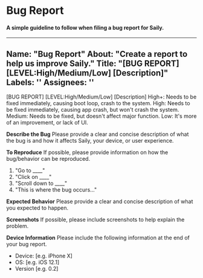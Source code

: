 # Bug Report
#### A simple guideline to follow when filing a bug report for Saily.

---
Name: "Bug Report"
About: "Create a report to help us improve Saily."
Title: "[BUG REPORT] [LEVEL:High/Medium/Low] [Description]"
Labels: ''
Assignees: ''
---

[BUG REPORT] [LEVEL:High/Medium/Low] [Description]
High+: Needs to be fixed immediately, causing boot loop, crash to the system.
High: Needs to be fixed immediately, causing app crash, but won't crash the system.
Medium: Needs to be fixed, but doesn't affect major function.
Low: It's more of an improvement, or lack of UI.

**Describe the Bug**
Please provide a clear and concise description of what the bug is and how it affects Saily, your device, or user experience.

**To Reproduce**
If possible, please provide information on how the bug/behavior can be reproduced.
1. "Go to ____"
2. "Click on ____"
3. "Scroll down to ____"
4. "This is where the bug occurs..."

**Expected Behavior**
Please provide a clear and concise description of what you expected to happen.

**Screenshots**
If possible, please include screenshots to help explain the problem.

**Device Information**
Please include the following information at the end of your bug report.
 - Device: [e.g. iPhone X]
 - OS: [e.g. iOS 12.1]
 - Version [e.g. 0.2]
